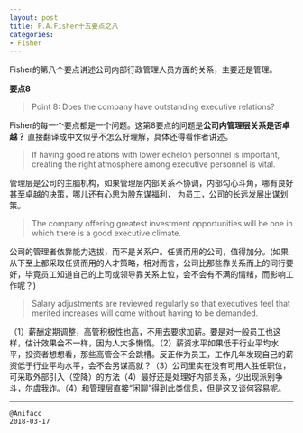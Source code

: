 ```yaml
---
layout: post
title: P.A.Fisher十五要点之八
categories:
- Fisher
---
```

Fisher的第八个要点讲述公司内部行政管理人员方面的关系，主要还是管理。

**要点8**

> Point 8: Does the company have outstanding executive relations?

Fisher的每一个要点都是一个问题。这第8要点的问题是**公司内管理层关系是否卓越？** 直接翻译成中文似乎不怎么好理解，具体还得看作者讲述。

> If having good relations with lower echelon personnel is important, creating the right atmosphere among executive personnel is vital.

管理层是公司的主脑机构，如果管理层内部关系不协调，内部勾心斗角，哪有良好甚至卓越的决策，哪儿还有心思为股东谋福利， 为员工，公司的长远发展出谋划策。

> The company offering greatest investment opportunities will be one in which there is a good executive climate.

公司的管理者依靠能力选拔，而不是关系户。任贤而用的公司，值得加分。(如果从下至上都采取任贤而用的人才策略，相对而言，公司比那些靠关系而上的同行要好，毕竟员工知道自己的上司或领导靠关系上位，会不会有不满的情绪，而影响工作呢？)

> Salary adjustments are reviewed regularly so that executives feel that merited increases will come without having to be demanded.

（1）薪酬定期调整，高管积极性也高，不用去要求加薪。要是对一般员工也这样，估计效果会不一样，因为人大多懒惰。（2）薪资水平如果低于行业平均水平，投资者想想看，那些高管会不会跳槽。反正作为员工，工作几年发现自己的薪资低于行业平均水平，会不会另谋高就？（3）公司里实在没有可用人胜任职位，可采取外部引入（空降）的方法（4）最好还是处理好内部关系，少出现派别争斗，尔虞我诈。（4）和管理层直接“闲聊”得到此类信息，但是这又谈何容易呢。

---

```
@Anifacc
2018-03-17
```
